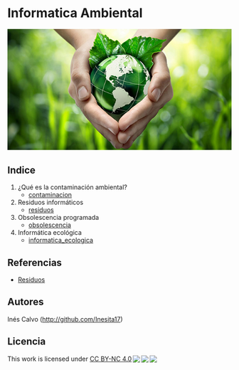 # Informatica Ambiental
![Portada](img/portada.jpg)
## Indice
1. ¿Qué es la contaminación ambiental?
    - [contaminacion](contenido/contaminacion.md)
2. Residuos informáticos
    - [residuos](contenido/residuos.md)
3. Obsolescencia programada 
    - [obsolescencia](contenido/obsolescencia.md)
4. Informática ecológica
    - [informatica_ecologica](contenido/informatica_ecologica.md)
## Referencias

- [Residuos](https://www.fundacionaquae.org/wiki/residuos-electronicos-que-son-y-que-hacer-con-ellos/)

## Autores

Inés Calvo (http://github.com/Inesita17)

## Licencia
<p xmlns:cc="http://creativecommons.org/ns#" >This work is licensed under <a href="http://creativecommons.org/licenses/by-nc/4.0/?ref=chooser-v1" target="_blank" rel="license noopener noreferrer" style="display:inline-block;">CC BY-NC 4.0<img style="height:22px!important;margin-left:3px;vertical-align:text-bottom;" src="https://mirrors.creativecommons.org/presskit/icons/cc.svg?ref=chooser-v1"><img style="height:22px!important;margin-left:3px;vertical-align:text-bottom;" src="https://mirrors.creativecommons.org/presskit/icons/by.svg?ref=chooser-v1"><img style="height:22px!important;margin-left:3px;vertical-align:text-bottom;" src="https://mirrors.creativecommons.org/presskit/icons/nc.svg?ref=chooser-v1"></a></p>
